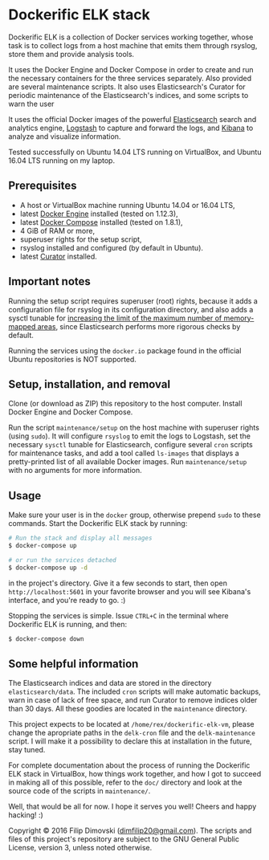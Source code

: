 # Dockerific ELK stack

Dockerific ELK is a collection of Docker services working together, whose task is to collect logs from a host machine that emits them through rsyslog, store them and provide analysis tools.

It uses the Docker Engine and Docker Compose in order to create and run the necessary containers for the three services separately. Also provided are several maintenance scripts. It also uses Elasticsearch's Curator for periodic maintenance of the Elasticsearch's indices, and some scripts to warn the user 

It uses the official Docker images of the powerful [Elasticsearch](https://registry.hub.docker.com/_/elasticsearch/) search and analytics engine, [Logstash](https://registry.hub.docker.com/_/logstash/) to capture and forward the logs, and [Kibana](https://registry.hub.docker.com/_/kibana/) to analyze and visualize information.

Tested successfully on Ubuntu 14.04 LTS running on VirtualBox, and Ubuntu 16.04 LTS running on my laptop.

## Prerequisites

* A host or VirtualBox machine running Ubuntu 14.04 or 16.04 LTS,
* latest [Docker Engine](https://docs.docker.com/engine/installation/) installed (tested on 1.12.3),
* latest [Docker Compose](https://docs.docker.com/compose/install/) installed (tested on 1.8.1),
* 4 GiB of RAM or more,
* superuser rights for the setup script,
* rsyslog installed and configured (by default in Ubuntu).
* latest [Curator](https://www.elastic.co/guide/en/elasticsearch/client/curator/current/apt-repository.html) installed.

## Important notes

Running the setup script requires superuser (root) rights, because it adds a configuration file for rsyslog in its configuration directory, and also adds a sysctl tunable for [increasing the limit of the maximum number of memory-mapped areas](http://stackoverflow.com/a/11685165), since Elasticsearch performs more rigorous checks by default.

Running the services using the `docker.io` package found in the official Ubuntu repositories is NOT supported.

## Setup, installation, and removal

Clone (or download as ZIP) this repository to the host computer. Install Docker Engine and Docker Compose.

Run the script `maintenance/setup` on the host machine with superuser rights (using `sudo`). It will configure `rsyslog` to emit the logs to Logstash, set the necessary `sysctl` tunable for Elasticsearch, configure several `cron` scripts for maintenance tasks, and add a tool called `ls-images` that displays a pretty-printed list of all available Docker images. Run `maintenance/setup` with no arguments for more information.

## Usage

Make sure your user is in the `docker` group, otherwise prepend `sudo` to these commands. Start the Dockerific ELK stack by running:

```sh
# Run the stack and display all messages
$ docker-compose up

# or run the services detached
$ docker-compose up -d
```

in the project's directory. Give it a few seconds to start, then open `http://localhost:5601` in your favorite browser and you will see Kibana's interface, and you're ready to go. :)

Stopping the services is simple. Issue `CTRL+C` in the terminal where Dockerific ELK is running, and then:

```sh
$ docker-compose down
```

## Some helpful information

The Elasticsearch indices and data are stored in the directory `elasticsearch/data`. The included `cron` scripts will make automatic backups, warn in case of lack of free space, and run Curator to remove indices older than 30 days. All these goodies are located in the `maintenance` directory.

This project expects to be located at `/home/rex/dockerific-elk-vm`, please change the apropriate paths in the `delk-cron` file and the `delk-maintenance` script. I will make it a possibility to declare this at installation in the future, stay tuned.

For complete documentation about the process of running the Dockerific ELK stack in VirtualBox, how things work together, and how I got to succeed in making all of this possible, refer to the `doc/` directory and look at the source code of the scripts in `maintenance/`.

Well, that would be all for now. I hope it serves you well! Cheers and happy hacking! :)

Copyright © 2016 Filip Dimovski (dimfilip20@gmail.com). The scripts and files of this project's repository are subject to the GNU General Public License, version 3, unless noted otherwise.
